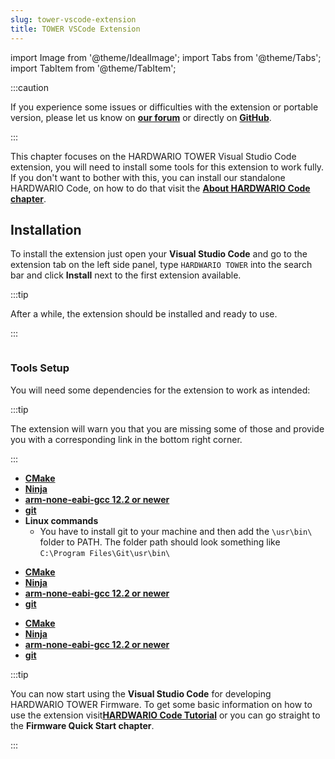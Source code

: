 ```yaml
---
slug: tower-vscode-extension
title: TOWER VSCode Extension
---
```

import Image from '@theme/IdealImage';
import Tabs from '@theme/Tabs';
import TabItem from '@theme/TabItem';

:::caution

If you experience some issues or difficulties with the extension or portable version, please let us know on [**our forum**](https://forum.hardwario.com/) or directly on [**GitHub**](https://github.com/hardwario/hardwario-tower-vscode-extension/issues).

:::

This chapter focuses on the HARDWARIO TOWER Visual Studio Code extension, you will need to install some tools for this extension to work fully. If you don't want to bother with this, you can install our standalone HARDWARIO Code, on how to do that visit the [**About HARDWARIO Code chapter**](./about-hardwario-code.md).

## Installation

To install the extension just open your **Visual Studio Code** and go to the extension tab on the left side panel, type `HARDWARIO TOWER` into the search bar and click **Install** next to the first extension available.

:::tip

After a while, the extension should be installed and ready to use.

:::

<div class="container">
  <div class="row">
    <div class="col col--6">
      <div><Image img={require('./extension-install-guide.png')}/></div>
    </div>
    <div class="col col--4">
    </div>
  </div>
</div>

### Tools Setup

You will need some dependencies for the extension to work as intended:

:::tip

The extension will warn you that you are missing some of those and provide you with a corresponding link in the bottom right corner.

:::

<Tabs groupId="operating-system">
<TabItem value="windows" label="Windows" default>

- [**CMake**](https://cmake.org/install/)
- [**Ninja**](https://github.com/ninja-build/ninja/releases)
- [**arm-none-eabi-gcc 12.2 or newer**](https://developer.arm.com/downloads/-/arm-gnu-toolchain-downloads)
- [**git**](https://git-scm.com/book/en/v2/Getting-Started-Installing-Git)
- **Linux commands**
  - You have to install git to your machine and then add the `\usr\bin\` folder to PATH. The folder path should look something like `C:\Program Files\Git\usr\bin\`

</TabItem>
<TabItem value="linux" label="Linux">

- [**CMake**](https://cmake.org/install/)
- [**Ninja**](https://github.com/ninja-build/ninja/releases)
- [**arm-none-eabi-gcc 12.2 or newer**](https://developer.arm.com/downloads/-/arm-gnu-toolchain-downloads)
- [**git**](https://git-scm.com/book/en/v2/Getting-Started-Installing-Git)

</TabItem>
<TabItem value="macOS" label="macOS">

- [**CMake**](https://cmake.org/install/)
- [**Ninja**](https://github.com/ninja-build/ninja/releases)
- [**arm-none-eabi-gcc 12.2 or newer**](https://developer.arm.com/downloads/-/arm-gnu-toolchain-downloads)
- [**git**](https://git-scm.com/book/en/v2/Getting-Started-Installing-Git)

</TabItem>
</Tabs>

:::tip

You can now start using the **Visual Studio Code** for developing HARDWARIO TOWER Firmware. To get some basic information on how to use the extension visit[**HARDWARIO Code Tutorial**](./hardwario-extension-tutorial.md) or you can go straight to the **Firmware Quick Start chapter**.

:::
